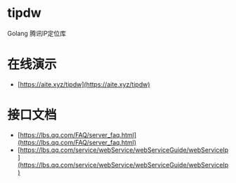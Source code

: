 # tipdw

Golang 腾讯IP定位库

# 在线演示

- [https://aite.xyz/tipdw](https://aite.xyz/tipdw)

# 接口文档

- [https://lbs.qq.com/FAQ/server_faq.html](https://lbs.qq.com/FAQ/server_faq.html)
- [https://lbs.qq.com/service/webService/webServiceGuide/webServiceIp](https://lbs.qq.com/service/webService/webServiceGuide/webServiceIp)